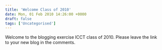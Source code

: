 ```yaml
---
title: 'Welcome Class of 2010'
date: Mon, 01 Feb 2010 14:26:00 +0000
draft: false
tags: ['Uncategorised']
---
```


Welcome to the blogging exercise ICCT class of 2010. Please leave the link to your new blog in the comments.